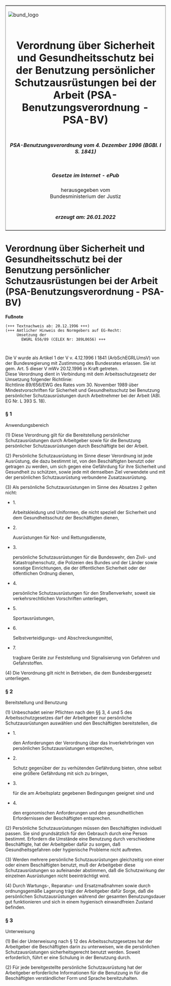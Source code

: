 <span id="DECKBLATT.html"></span>

<table border="0" frame="border" width="100%">

<tr valign="top">

<td align="left">

![bund\_logo](BfJ_2021_Web_de_de.gif)

</td>

<td align="right">

 

</td>

</tr>

<tr align="center" valign="middle">

<td colspan="2">

# Verordnung über Sicherheit und Gesundheitsschutz bei der Benutzung persönlicher Schutzausrüstungen bei der Arbeit (PSA-Benutzungsverordnung - PSA-BV)

</td>

</tr>

<tr align="center" valign="middle">

<td colspan="2">

##### PSA-Benutzungsverordnung vom 4. Dezember 1996 (BGBl. I S. 1841)

</td>

</tr>

<tr align="center" valign="middle">

<td colspan="2">

  
  

##### Gesetze im Internet - ePub  
  
herausgegeben vom  
Bundesministerium der Justiz

</td>

</tr>

<tr align="center" valign="bottom">

<td colspan="2">

  
  

##### erzeugt am: 26.01.2022

</td>

</tr>

</table>

<span id="BJNR184110996.html"></span>

# Verordnung über Sicherheit und Gesundheitsschutz bei der Benutzung persönlicher Schutzausrüstungen bei der Arbeit (PSA-Benutzungsverordnung - PSA-BV)

<div>

  
**Fußnote**

<div class="jnhtml">

<div>

<div class="jurAbsatz">

  

``` 
(+++ Textnachweis ab: 20.12.1996 +++)
(+++ Amtlicher Hinweis des Normgebers auf EG-Recht:
     Umsetzung der
       EWGRL 656/89 (CELEX Nr: 389L0656) +++

 
```

Die V wurde als Artikel 1 der V v. 4.12.1996 I 1841 (ArbSchEGRLUmsV) von
der Bundesregierung mit Zustimmung des Bundesrates erlassen. Sie ist
gem. Art. 5 dieser V mWv 20.12.1996 in Kraft getreten.  
Diese Verordnung dient in Verbindung mit dem Arbeitsschutzgesetz der
Umsetzung folgender Richtlinie:  
Richtlinie 89/656/EWG des Rates vom 30. November 1989 über
Mindestvorschriften für Sicherheit und Gesundheitsschutz bei Benutzung
persönlicher Schutzausrüstungen durch Arbeitnehmer bei der Arbeit (ABl.
EG Nr. L 393 S. 18).

</div>

</div>

</div>

</div>

<span id="BJNR184110996BJNE000300000.html"></span>

### § 1  
Anwendungsbereich

<div>

<div class="jnhtml">

<div>

<div class="jurAbsatz">

(1) Diese Verordnung gilt für die Bereitstellung persönlicher
Schutzausrüstungen durch Arbeitgeber sowie für die Benutzung
persönlicher Schutzausrüstungen durch Beschäftigte bei der Arbeit.

</div>

<div class="jurAbsatz">

(2) Persönliche Schutzausrüstung im Sinne dieser Verordnung ist jede
Ausrüstung, die dazu bestimmt ist, von den Beschäftigten benutzt oder
getragen zu werden, um sich gegen eine Gefährdung für ihre Sicherheit
und Gesundheit zu schützen, sowie jede mit demselben Ziel verwendete und
mit der persönlichen Schutzausrüstung verbundene Zusatzausrüstung.

</div>

<div class="jurAbsatz">

(3) Als persönliche Schutzausrüstungen im Sinne des Absatzes 2 gelten
nicht:

  - 1\.
    
    <div style="">
    
    Arbeitskleidung und Uniformen, die nicht speziell der Sicherheit und
    dem Gesundheitsschutz der Beschäftigten dienen,
    
    </div>

  - 2\.
    
    <div style="">
    
    Ausrüstungen für Not- und Rettungsdienste,
    
    </div>

  - 3\.
    
    <div style="">
    
    persönliche Schutzausrüstungen für die Bundeswehr, den Zivil- und
    Katastrophenschutz, die Polizeien des Bundes und der Länder sowie
    sonstige Einrichtungen, die der öffentlichen Sicherheit oder der
    öffentlichen Ordnung dienen,
    
    </div>

  - 4\.
    
    <div style="">
    
    persönliche Schutzausrüstungen für den Straßenverkehr, soweit sie
    verkehrsrechtlichen Vorschriften unterliegen,
    
    </div>

  - 5\.
    
    <div style="">
    
    Sportausrüstungen,
    
    </div>

  - 6\.
    
    <div style="">
    
    Selbstverteidigungs- und Abschreckungsmittel,
    
    </div>

  - 7\.
    
    <div style="">
    
    tragbare Geräte zur Feststellung und Signalisierung von Gefahren und
    Gefahrstoffen.
    
    </div>

</div>

<div class="jurAbsatz">

(4) Die Verordnung gilt nicht in Betrieben, die dem Bundesberggesetz
unterliegen.

</div>

</div>

</div>

</div>

<span id="BJNR184110996BJNE000400000.html"></span>

### § 2  
Bereitstellung und Benutzung

<div>

<div class="jnhtml">

<div>

<div class="jurAbsatz">

(1) Unbeschadet seiner Pflichten nach den §§ 3, 4 und 5 des
Arbeitsschutzgesetzes darf der Arbeitgeber nur persönliche
Schutzausrüstungen auswählen und den Beschäftigten bereitstellen, die

  - 1\.
    
    <div style="">
    
    den Anforderungen der Verordnung über das Inverkehrbringen von
    persönlichen Schutzausrüstungen entsprechen,
    
    </div>

  - 2\.
    
    <div style="">
    
    Schutz gegenüber der zu verhütenden Gefährdung bieten, ohne selbst
    eine größere Gefährdung mit sich zu bringen,
    
    </div>

  - 3\.
    
    <div style="">
    
    für die am Arbeitsplatz gegebenen Bedingungen geeignet sind und
    
    </div>

  - 4\.
    
    <div style="">
    
    den ergonomischen Anforderungen und den gesundheitlichen
    Erfordernissen der Beschäftigten entsprechen.
    
    </div>

</div>

<div class="jurAbsatz">

(2) Persönliche Schutzausrüstungen müssen den Beschäftigten individuell
passen. Sie sind grundsätzlich für den Gebrauch durch eine Person
bestimmt. Erfordern die Umstände eine Benutzung durch verschiedene
Beschäftigte, hat der Arbeitgeber dafür zu sorgen, daß
Gesundheitsgefahren oder hygienische Probleme nicht auftreten.

</div>

<div class="jurAbsatz">

(3) Werden mehrere persönliche Schutzausrüstungen gleichzeitig von einer
oder einem Beschäftigten benutzt, muß der Arbeitgeber diese
Schutzausrüstungen so aufeinander abstimmen, daß die Schutzwirkung der
einzelnen Ausrüstungen nicht beeinträchtigt wird.

</div>

<div class="jurAbsatz">

(4) Durch Wartungs-, Reparatur- und Ersatzmaßnahmen sowie durch
ordnungsgemäße Lagerung trägt der Arbeitgeber dafür Sorge, daß die
persönlichen Schutzausrüstungen während der gesamten Benutzungsdauer
gut funktionieren und sich in einem hygienisch einwandfreien Zustand
befinden.

</div>

</div>

</div>

</div>

<span id="BJNR184110996BJNE000500000.html"></span>

### § 3  
Unterweisung

<div>

<div class="jnhtml">

<div>

<div class="jurAbsatz">

(1) Bei der Unterweisung nach § 12 des Arbeitsschutzgesetzes hat der
Arbeitgeber die Beschäftigten darin zu unterweisen, wie die persönlichen
Schutzausrüstungen sicherheitsgerecht benutzt werden. Soweit
erforderlich, führt er eine Schulung in der Benutzung durch.

</div>

<div class="jurAbsatz">

(2) Für jede bereitgestellte persönliche Schutzausrüstung hat der
Arbeitgeber erforderliche Informationen für die Benutzung in für die
Beschäftigten verständlicher Form und Sprache bereitzuhalten.

</div>

</div>

</div>

</div>
